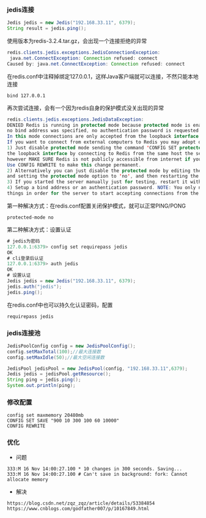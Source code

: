 

### jedis连接

```java
Jedis jedis = new Jedis("192.168.33.11", 6379);
String result = jedis.ping();
```

使用版本为redis-3.2.4.tar.gz，会出现一个连接拒绝的异常

```java
redis.clients.jedis.exceptions.JedisConnectionException:
 java.net.ConnectException: Connection refused: connect
Caused by: java.net.ConnectException: Connection refused: connect
```

在redis.conf中注释掉绑定127.0.0.1，这样Java客户端就可以连接，不然只能本地连接

```shell
bind 127.0.0.1
```

再次尝试连接，会有一个因为redis自身的保护模式没关出现的异常

```java
redis.clients.jedis.exceptions.JedisDataException:
DENIED Redis is running in protected mode because protected mode is enabled,
no bind address was specified, no authentication password is requested to clients.
In this mode connections are only accepted from the loopback interface.
If you want to connect from external computers to Redis you may adopt one of the following solutions:
1) Just disable protected mode sending the command 'CONFIG SET protected-mode no' from
the loopback interface by connecting to Redis from the same host the server is running,
however MAKE SURE Redis is not publicly accessible from internet if you do so.
Use CONFIG REWRITE to make this change permanent.
2) Alternatively you can just disable the protected mode by editing the Redis configuration file,
and setting the protected mode option to 'no', and then restarting the server.
3) If you started the server manually just for testing, restart it with the '--protected-mode no' option.
4) Setup a bind address or an authentication password. NOTE: You only need to do one of the above
things in order for the server to start accepting connections from the outside.
```

第一种解决方式：在redis.conf配置关闭保护模式，就可以正常PING/PONG

```shell
protected-mode no
```

第二种解决方式：设置认证

```java
# jedis为密码
127.0.0.1:6379> config set requirepass jedis
OK
# cli登录后认证
127.0.0.1:6379> auth jedis
OK
# 设置认证
Jedis jedis = new Jedis("192.168.33.11", 6379);
jedis.auth("jedis");
jedis.ping();
```

在redis.conf中也可以持久化认证密码，配置

```shell
requirepass jedis
```

### jedis连接池

```java
JedisPoolConfig config = new JedisPoolConfig();
config.setMaxTotal(100);//最大连接数
config.setMaxIdle(50);//最大空闲连接数

JedisPool jedisPool = new JedisPool(config, "192.168.33.11",6379);
Jedis jedis = jedisPool.getResource();
String ping = jedis.ping();
System.out.println(ping);
```


### 修改配置
```
config set maxmemory 20480mb
CONFIG SET SAVE "900 10 300 100 60 10000"
CONFIG REWRITE
```

### 优化
* 问题
```shell
333:M 16 Nov 14:00:27.100 * 10 changes in 300 seconds. Saving...
333:M 16 Nov 14:00:27.100 # Can't save in background: fork: Cannot allocate memory
```
* 解决
```
https://blog.csdn.net/zqz_zqz/article/details/53384854
https://www.cnblogs.com/godfather007/p/10167849.html
```